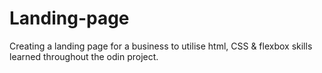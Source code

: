 # Landing-page

Creating a landing page for a business to utilise html, CSS & flexbox skills learned throughout the odin project.